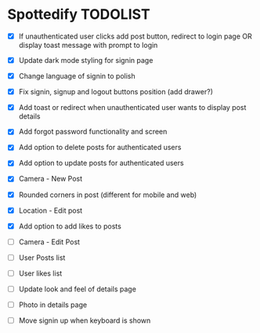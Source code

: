 # Spottedify TODOLIST

- [x] If unauthenticated user clicks add post button, redirect to login page OR display toast message with prompt to login
- [x] Update dark mode styling for signin page
- [x] Change language of signin to polish
- [x] Fix signin, signup and logout buttons position (add drawer?)
- [x] Add toast or redirect when unauthenticated user wants to display post details
- [x] Add forgot password functionality and screen
- [x] Add option to delete posts for authenticated users
- [x] Add option to update posts for authenticated users
- [x] Camera - New Post
- [x] Rounded corners in post (different for mobile and web)
- [x] Location - Edit post
- [x] Add option to add likes to posts
- [ ] Camera - Edit Post
- [ ] User Posts list
- [ ] User likes list
- [ ] Update look and feel of details page
- [ ] Photo in details page
- [ ] Move signin up when keyboard is shown

